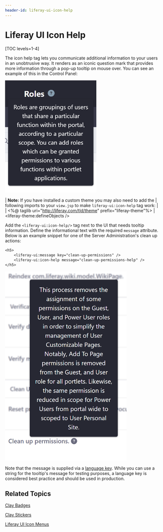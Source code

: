 ```yaml
---
header-id: liferay-ui-icon-help
---
```


# Liferay UI Icon Help

[TOC levels=1-4]

The icon help tag lets you communicate additional information to your users in 
an unobtrusive way. It renders as an iconic question mark that provides more 
information through a pop-up tooltip on mouse over. You can see an example of 
this in the Control Panel:

![Figure 1: Here's an example of the icon help tag.](../../../images/liferay-ui-taglib-tooltip.png)

| **Note:** If you have installed a custom theme you may also need to add the
| following imports to your `view.jsp` to make `liferay-ui:icon-help` tag work:
| 
|     <%@ taglib uri="http://liferay.com/tld/theme" prefix="liferay-theme"%>
|     <liferay-theme:defineObjects />

Add the `<liferay-ui:icon-help/>` tag next to the UI that needs tooltip
information. Define the informational text with the required `message`
attribute. Below is an example snippet for one of the Server Administration's
clean up actions:

    <h5>
        <liferay-ui:message key="clean-up-permissions" />
        <liferay-ui:icon-help message="clean-up-permissions-help" />
    </h5>

![Figure 2: help icons are used throughout the Control Panel.](../../../images/liferay-ui-taglib-tooltip-02.png)

Note that the message is supplied via a 
[language key](/docs/7-1/tutorials/-/knowledge_base/t/localizing-your-application#where-do-i-put-language-files). 
While you can use a string for the tooltip's message for testing purposes, a 
language key is considered best practice and should be used in production.

## Related Topics

[Clay Badges](/docs/7-1/tutorials/-/knowledge_base/t/clay-badges)

[Clay Stickers](/docs/7-1/tutorials/-/knowledge_base/t/clay-stickers)

[Liferay UI Icon Menus](/docs/7-1/tutorials/-/knowledge_base/t/liferay-ui-icon-menus)
